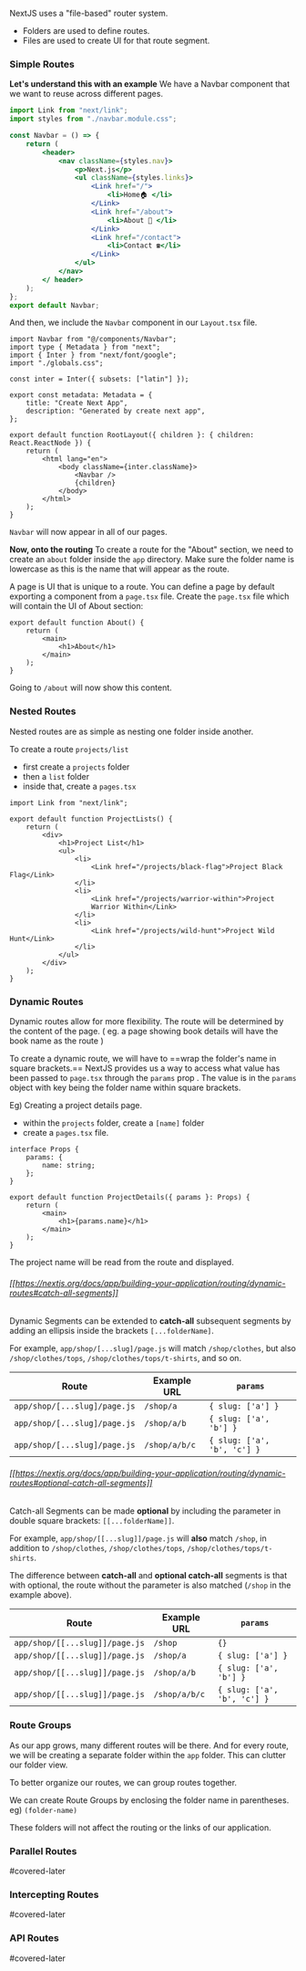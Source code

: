 NextJS uses a "file-based" router system.
- Folders are  used to define routes.
- Files are used to create UI for that route segment.

### Simple Routes
**Let's understand this with an example**
We have a Navbar component that we want to reuse across different pages.
```jsx
import Link from "next/link";
import styles from "./navbar.module.css";

const Navbar = () => {
    return (
        <header>
            <nav className={styles.nav}>
                <p>Next.js</p>
                <ul className={styles.links}>
                    <Link href="/">
                        <li>Home🏠 </li>
                    </Link>
                    <Link href="/about">
                        <li>About 🐶 </li>
                    </Link>
                    <Link href="/contact">
                        <li>Contact ☎️</li>
                    </Link>
                </ul>
            </nav>
        </ header>
    );
};
export default Navbar;
```

And then, we include the `Navbar` component in our `Layout.tsx` file. 
```tsx 
import Navbar from "@/components/Navbar";
import type { Metadata } from "next";
import { Inter } from "next/font/google";
import "./globals.css";

const inter = Inter({ subsets: ["latin"] });

export const metadata: Metadata = {
    title: "Create Next App",
    description: "Generated by create next app",
};

export default function RootLayout({ children }: { children: React.ReactNode }) {
    return (
        <html lang="en">
            <body className={inter.className}>
                <Navbar />
                {children}
            </body>
        </html>
    );
}
```
`Navbar` will now appear in all of our pages.

**Now, onto the routing**
To create a route for the "About" section, we need to create an `about` folder inside the `app` directory. Make sure the folder name is lowercase as this is the name that will appear as the route.

A page is UI that is unique to a route. You can define a page by default exporting a component from a `page.tsx` file. Create the `page.tsx` file which will contain the UI of About section:
```tsx
export default function About() {
    return (
        <main>
            <h1>About</h1>
        </main>
    );
}
```
Going to `/about` will now show this content.

### Nested Routes
Nested routes are as simple as nesting one folder inside another. 

To create a route `projects/list`
- first create a `projects` folder
- then a `list` folder
- inside that, create a `pages.tsx`
```tsx
import Link from "next/link";

export default function ProjectLists() {
    return (
        <div>
            <h1>Project List</h1>
            <ul>
                <li>
                    <Link href="/projects/black-flag">Project Black Flag</Link>
                </li>
                <li>
                    <Link href="/projects/warrior-within">Project 
                    Warrior Within</Link>
                </li>
                <li>
                    <Link href="/projects/wild-hunt">Project Wild Hunt</Link>
                </li>
            </ul>
        </div>
    );
}
```

### Dynamic Routes
Dynamic routes allow for more flexibility. The route will be determined by the content of the page. ( eg. a page showing book details will have the book name as the route )

To create a dynamic route, we will have to ==wrap the folder's name in square brackets.==
NextJS provides us a way to access what value has been passed to `page.tsx` through the `params` prop . The value is in the `params` object with key being the folder name within square brackets.

Eg) Creating a project details page.
- within the `projects` folder, create a `[name]` folder
- create a `pages.tsx` file.
```tsx
interface Props {
    params: {
        name: string;
    };
}

export default function ProjectDetails({ params }: Props) {
    return (
        <main>
            <h1>{params.name}</h1>
        </main>
    );
}
```
The project name will be read from the route and displayed.

 ###### [[https://nextjs.org/docs/app/building-your-application/routing/dynamic-routes#catch-all-segments]]

Dynamic Segments can be extended to **catch-all** subsequent segments by adding an ellipsis inside the brackets `[...folderName]`.

For example, `app/shop/[...slug]/page.js` will match `/shop/clothes`, but also `/shop/clothes/tops`, `/shop/clothes/tops/t-shirts`, and so on.

|Route|Example URL|`params`|
|---|---|---|
|`app/shop/[...slug]/page.js`|`/shop/a`|`{ slug: ['a'] }`|
|`app/shop/[...slug]/page.js`|`/shop/a/b`|`{ slug: ['a', 'b'] }`|
|`app/shop/[...slug]/page.js`|`/shop/a/b/c`|`{ slug: ['a', 'b', 'c'] }`|

 ###### [[https://nextjs.org/docs/app/building-your-application/routing/dynamic-routes#optional-catch-all-segments]]

Catch-all Segments can be made **optional** by including the parameter in double square brackets: `[[...folderName]]`.

For example, `app/shop/[[...slug]]/page.js` will **also** match `/shop`, in addition to `/shop/clothes`, `/shop/clothes/tops`, `/shop/clothes/tops/t-shirts`.

The difference between **catch-all** and **optional catch-all** segments is that with optional, the route without the parameter is also matched (`/shop` in the example above).

| Route                          | Example URL   | `params`                    |
| ------------------------------ | ------------- | --------------------------- |
| `app/shop/[[...slug]]/page.js` | `/shop`       | `{}`                        |
| `app/shop/[[...slug]]/page.js` | `/shop/a`     | `{ slug: ['a'] }`           |
| `app/shop/[[...slug]]/page.js` | `/shop/a/b`   | `{ slug: ['a', 'b'] }`      |
| `app/shop/[[...slug]]/page.js` | `/shop/a/b/c` | `{ slug: ['a', 'b', 'c'] }` |
### Route Groups
As our app grows, many different routes will be there. And for every route, we will be creating a separate folder within the `app` folder. This can clutter our folder view.

To better organize our routes, we can group routes together.

We can create Route Groups by enclosing the folder name in parentheses.
eg) `(folder-name)`

These folders will not affect the routing or the links of our application. 


### Parallel Routes
#covered-later

### Intercepting Routes
#covered-later


### API Routes
#covered-later
